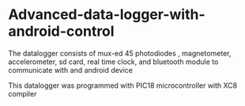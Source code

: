 # Advanced-data-logger-with-android-control
The datalogger consists of mux-ed 45 photodiodes , magnetometer, accelerometer, sd card, real time clock, and bluetooth module to communicate with and android device

This datalogger was programmed with PIC18 microcontroller with XC8 compiler
